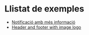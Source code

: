 # Llistat de exemples

* [Notificació amb més informació](./notification-1.html)
* [Header and footer with image logo](./logo-image.html)